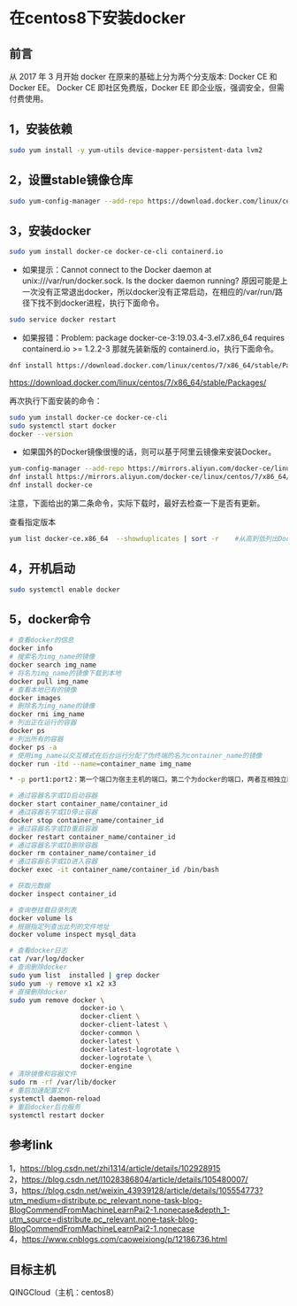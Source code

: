 # 在centos8下安装docker

## 前言
从 2017 年 3 月开始 docker 在原来的基础上分为两个分支版本: Docker CE 和 Docker EE。
Docker CE 即社区免费版，Docker EE 即企业版，强调安全，但需付费使用。



## 1，安装依赖
```bash
sudo yum install -y yum-utils device-mapper-persistent-data lvm2
```

## 2，设置stable镜像仓库
```bash
sudo yum-config-manager --add-repo https://download.docker.com/linux/centos/docker-ce.repo
```

## 3，安装docker
```bash
sudo yum install docker-ce docker-ce-cli containerd.io
```


* 如果提示：Cannot connect to the Docker daemon at unix:///var/run/docker.sock. Is the docker daemon running?
原因可能是上一次没有正常退出docker，所以docker没有正常启动，在相应的/var/run/路径下找不到docker进程，执行下面命令。

```bash
sudo service docker restart
```

* 如果报错：Problem: package docker-ce-3:19.03.4-3.el7.x86_64 requires containerd.io >= 1.2.2-3 那就先装新版的 containerd.io，执行下面命令。
```bash
dnf install https://download.docker.com/linux/centos/7/x86_64/stable/Packages/containerd.io-1.2.6-3.3.el7.x86_64.rpm
```

https://download.docker.com/linux/centos/7/x86_64/stable/Packages/

再次执行下面安装的命令：
```bash
sudo yum install docker-ce docker-ce-cli
sudo systemctl start docker
docker --version
```


* 如果国外的Docker镜像很慢的话，则可以基于阿里云镜像来安装Docker。  
```bash
yum-config-manager --add-repo https://mirrors.aliyun.com/docker-ce/linux/centos/docker-ce.repo
dnf install https://mirrors.aliyun.com/docker-ce/linux/centos/7/x86_64/stable/Packages/containerd.io-1.2.13-3.1.el7.x86_64.rpm
dnf install docker-ce
```

注意，下面给出的第二条命令，实际下载时，最好去检查一下是否有更新。

查看指定版本  
```bash
yum list docker-ce.x86_64  --showduplicates | sort -r    #从高到低列出Docker-ce的版本
```

## 4，开机启动
```bash
sudo systemctl enable docker
```

## 5，docker命令
```bash
# 查看docker的信息
docker info 
# 搜索名为img_name的镜像
docker search img_name 
# 将名为img_name的镜像下载到本地
docker pull img_name 
# 查看本地已有的镜像
docker images 
# 删除名为img_name的镜像
docker rmi img_name 
# 列出正在运行的容器
docker ps 
# 列出所有的容器
docker ps -a 
# 使用img_name以交互模式在后台运行分配了伪终端的名为container_name的镜像
docker run -itd --name=container_name img_name 

* -p port1:port2：第一个端口为宿主主机的端口，第二个为docker的端口，两者互相独立而不干扰，在外界访问时服务器时，先通过宿主机的端口访问，然后docker会监听对应的端口从而将宿主机的端口映射为容器的端口

# 通过容器名字或ID启动容器
docker start container_name/container_id 
# 通过容器名字或ID停止容器
docker stop container_name/container_id 
# 通过容器名字或ID重启容器
docker restart container_name/container_id 
# 通过容器名字或ID删除容器
docker rm container_name/container_id 
# 通过容器名字或ID进入容器
docker exec -it container_name/container_id /bin/bash 

# 获取元数据
docker inspect container_id 

# 查询卷挂载目录列表
docker volume ls
# 根据指定列查出此列的文件地址
docker volume inspect mysql_data

# 查看docker日志
cat /var/log/docker
# 查询删除docker
sudo yum list  installed | grep docker
sudo yum -y remove x1 x2 x3
# 直接删除docker
sudo yum remove docker \
                  docker-io \
                  docker-client \
                  docker-client-latest \
                  docker-common \
                  docker-latest \
                  docker-latest-logrotate \
                  docker-logrotate \
                  docker-engine
# 清除镜像和容器文件
sudo rm -rf /var/lib/docker
# 重启加速配置文件
systemctl daemon-reload
# 重启docker后台服务
systemctl restart docker 

```

## 参考link
1，<https://blog.csdn.net/zhi1314/article/details/102928915>  
2，<https://blog.csdn.net/l1028386804/article/details/105480007/>  
3，<https://blog.csdn.net/weixin_43939128/article/details/105554773?utm_medium=distribute.pc_relevant.none-task-blog-BlogCommendFromMachineLearnPai2-1.nonecase&depth_1-utm_source=distribute.pc_relevant.none-task-blog-BlogCommendFromMachineLearnPai2-1.nonecase>  
4，<https://www.cnblogs.com/caoweixiong/p/12186736.html>

## 目标主机
QINGCloud（主机：centos8）
